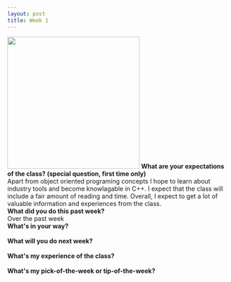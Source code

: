 ```yaml
---
layout: post
title: Week 1
---
```


<img src="https://avatars0.githubusercontent.com/u/691520?v=4&u=63151621c59bfa1ec1c84b9d08aa8a3c9034b21b&s=400" style="width:300px;height:300px;">
<strong>What are your expectations of the class? (special question, first time only)</strong>
<br>
Apart from object oriented programing concepts I hope to learn about industry tools and become knowlagable in C++. I expect that the class will include a fair amount of reading and time. Overall, I expect to get a lot of valuable information and experiences from the class.
<br>
<strong>What did you do this past week?</strong>
<br>
Over the past week
<br>
<strong>What's in your way?</strong>
<br>
<br>
<strong>What will you do next week?</strong>
<br>
<br>
<strong>What's my experience of the class?</strong>
<br>
<br>
<strong>What's my pick-of-the-week or tip-of-the-week?</strong>
<br>
